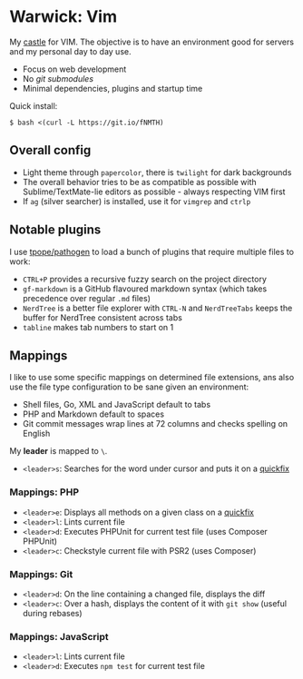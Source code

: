 # Warwick: Vim

My [castle][] for VIM. The objective is to have an environment good for
servers and my personal day to day use.

[castle]: https://github.com/technicalpickles/homesick

* Focus on web development
* No *git submodules*
* Minimal dependencies, plugins and startup time

Quick install:

    $ bash <(curl -L https://git.io/fNMTH)

## Overall config

* Light theme through `papercolor`, there is `twilight` for dark backgrounds
* The overall behavior tries to be as compatible as possible with
  Sublime/TextMate-lie editors as possible - always respecting VIM first
* If `ag` (silver searcher) is installed, use it for `vimgrep` and `ctrlp`

## Notable plugins

I use [tpope/pathogen][1] to load a bunch of plugins that require multiple files
to work:

* `CTRL+P` provides a recursive fuzzy search on the project directory
* `gf-markdown` is a GitHub flavoured markdown syntax (which takes precedence
  over regular `.md` files)
* `NerdTree` is a better file explorer with `CTRL-N` and `NerdTreeTabs` keeps
  the buffer for NerdTree consistent across tabs
* `tabline` makes tab numbers to start on 1

## Mappings

I like to use some specific mappings on determined file extensions, ans also use
the file type configuration to be sane given an environment:

* Shell files, Go, XML and JavaScript default to tabs
* PHP and Markdown default to spaces
* Git commit messages wrap lines at 72 columns and checks spelling on English

My **leader** is mapped to `\`.

* `<leader>s`: Searches for the word under cursor and puts it on a [quickfix][q]

[q]: http://vimdoc.sourceforge.net/htmldoc/quickfix.html

### Mappings: PHP

* `<leader>e`: Displays all methods on a given class on a [quickfix][q]
* `<leader>l`: Lints current file
* `<leader>d`: Executes PHPUnit for current test file (uses Composer PHPUnit)
* `<leader>c`: Checkstyle current file with PSR2 (uses Composer)

### Mappings: Git

* `<leader>d`: On the line containing a changed file, displays the diff
* `<leader>c`: Over a hash, displays the content of it with `git show` (useful
  during rebases)

### Mappings: JavaScript

* `<leader>l`: Lints current file
* `<leader>d`: Executes `npm test` for current test file

[1]: https://github.com/tpope/vim-pathogen
